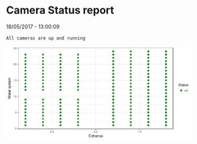 Camera Status report
================
18/05/2017 - 13:00:09

    All cameras are up and running

![](camreport_files/figure-markdown_github/unnamed-chunk-2-1.png)
